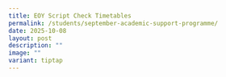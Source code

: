 ```yaml
---
title: EOY Script Check Timetables
permalink: /students/september-academic-support-programme/
date: 2025-10-08
layout: post
description: ""
image: ""
variant: tiptap
---
```

